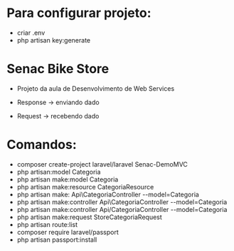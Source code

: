 # Para configurar projeto:
- criar .env
- php artisan key:generate

# Senac Bike Store 

- Projeto da aula de Desenvolvimento de Web Services

- Response -> enviando dado

- Request -> recebendo dado 

# Comandos: 
- composer create-project laravel/laravel Senac-DemoMVC
- php artisan:model Categoria
- php artisan make:model Categoria
- php artisan make:resource CategoriaResource
- php artisan make: Api\CategoriaController --model=Categoria
- php artisan make:controller Api\CategoriaController --model=Categoria
- php artisan make:controller Api/CategoriaController --model=Categoria
- php artisan make:request StoreCategoriaRequest
- php artisan route:list
- composer require laravel/passport
- php artisan passport:install

